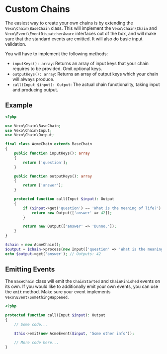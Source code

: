 # Custom Chains

The easiest way to create your own chains is by extending the `Vexo\Chain\BaseChain` class. This will implement the `Vexo\Chain\Chain` and `Vexo\Event\EventDispatcherAware` interfaces out of the box, and will make sure that the standard events are emitted. It will also do basic input validation.

You will have to implement the following methods:

- `inputKeys(): array`: Returns an array of input keys that your chain requires to be provided. Omit optional keys.
- `outputKeys(): array`: Returns an array of output keys which your chain will always produce.
- `call(Input $input): Output`: The actual chain functionality, taking input and producing output.

## Example

```php
<?php

use Vexo\Chain\BaseChain;
use Vexo\Chain\Input;
use Vexo\Chain\Output;

final class AcmeChain extends BaseChain
{
    public function inputKeys(): array
    {
        return ['question'];
    }

    public function outputKeys(): array
    {
        return ['answer'];
    }

    protected function call(Input $input): Output
    {
        if ($input->get('question') == 'What is the meaning of life?') {
            return new Output(['answer' => 42]);
        }

        return new Output(['answer' => 'Dunno.']);
    }
}

$chain = new AcmeChain();
$output = $chain->process(new Input(['question' => 'What is the meaning of life?']));
echo $output->get('answer'); // Outputs: 42
```

## Emitting Events

The `BaseChain` class will emit the `ChainStarted` and `ChainFinished` events on its own. If you would like to additionally emit your own events, you can use the `emit` method. Make sure your event implements `Vexo\Event\SomethingHappened`.

```php
<?php

protected function call(Input $input): Output
{
    // Some code...

    $this->emit(new AcmeEvent($input, 'Some other info'));

    // More code here...
}
```
